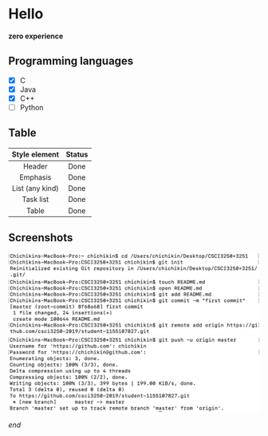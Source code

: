 # Hello
**zero experience**

## Programming languages
- [x] C
- [x] Java
- [x] C++
- [ ] Python

## Table
| Style element |  Status  |
|:-----------------:|:--------------:|
|Header|Done|
|Emphasis|Done|
|List (any kind)|Done|
|Task list|Done|
|Table|Done|

## Screenshots
![avatar](https://github.com/csci3250-2019/student-1155107827/blob/master/1.png)
![avatar](https://github.com/csci3250-2019/student-1155107827/blob/master/2.png)
![avatar](https://github.com/csci3250-2019/student-1155107827/blob/master/3.png)

*end*



